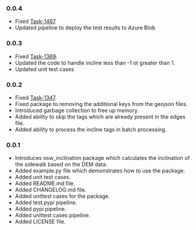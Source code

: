 ### 0.0.4
- Fixed [Task-1467](https://dev.azure.com/TDEI-UW/TDEI/_workitems/edit/1467/).
- Updated pipeline to deploy the test results to Azure Blob

### 0.0.3

- Fixed [Task-1369](https://dev.azure.com/TDEI-UW/TDEI/_workitems/edit/1369/).
- Updated the code to handle incline less than -1 ot greater than 1.
- Updated unit test cases

### 0.0.2

- Fixed [Task-1347](https://dev.azure.com/TDEI-UW/TDEI/_workitems/edit/1347/).
- Fixed package to removing the additional keys from the geojson files.
- Introduced garbage collection to free up memory.
- Added ability to skip the tags which are already present in the edges file.
- Added ability to process the incline tags in batch processing.

### 0.0.1

- Introduces osw_inclination package which calculates the inclination of the sidewalk based on the DEM data.
- Added example.py file which demonstrates how to use the package.
- Added unit test cases.
- Added README.md file.
- Added CHANGELOG.md file.
- Added unittest cases for the package.
- Added test.pypi pipeline.
- Added pypi pipeline.
- Added unittest cases pipeline.
- Added LICENSE file.
